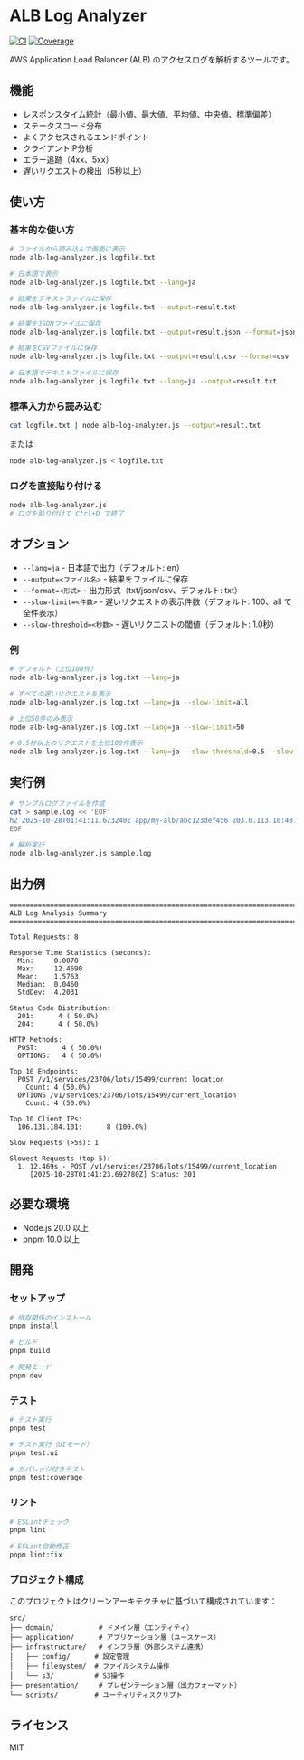 # ALB Log Analyzer

[![CI](https://github.com/YOUR_USERNAME/log-sandbox/actions/workflows/ci.yml/badge.svg)](https://github.com/YOUR_USERNAME/log-sandbox/actions/workflows/ci.yml)
[![Coverage](https://github.com/YOUR_USERNAME/log-sandbox/actions/workflows/coverage.yml/badge.svg)](https://github.com/YOUR_USERNAME/log-sandbox/actions/workflows/coverage.yml)

AWS Application Load Balancer (ALB) のアクセスログを解析するツールです。

## 機能

- レスポンスタイム統計（最小値、最大値、平均値、中央値、標準偏差）
- ステータスコード分布
- よくアクセスされるエンドポイント
- クライアントIP分析
- エラー追跡（4xx、5xx）
- 遅いリクエストの検出（5秒以上）

## 使い方

### 基本的な使い方

```bash
# ファイルから読み込んで画面に表示
node alb-log-analyzer.js logfile.txt

# 日本語で表示
node alb-log-analyzer.js logfile.txt --lang=ja

# 結果をテキストファイルに保存
node alb-log-analyzer.js logfile.txt --output=result.txt

# 結果をJSONファイルに保存
node alb-log-analyzer.js logfile.txt --output=result.json --format=json

# 結果をCSVファイルに保存
node alb-log-analyzer.js logfile.txt --output=result.csv --format=csv

# 日本語でテキストファイルに保存
node alb-log-analyzer.js logfile.txt --lang=ja --output=result.txt
```

### 標準入力から読み込む

```bash
cat logfile.txt | node alb-log-analyzer.js --output=result.txt
```

または

```bash
node alb-log-analyzer.js < logfile.txt
```

### ログを直接貼り付ける

```bash
node alb-log-analyzer.js
# ログを貼り付けて Ctrl+D で終了
```

## オプション

- `--lang=ja` - 日本語で出力（デフォルト: en）
- `--output=<ファイル名>` - 結果をファイルに保存
- `--format=<形式>` - 出力形式（txt/json/csv、デフォルト: txt）
- `--slow-limit=<件数>` - 遅いリクエストの表示件数（デフォルト: 100、all で全件表示）
- `--slow-threshold=<秒数>` - 遅いリクエストの閾値（デフォルト: 1.0秒）

### 例

```bash
# デフォルト（上位100件）
node alb-log-analyzer.js log.txt --lang=ja

# すべての遅いリクエストを表示
node alb-log-analyzer.js log.txt --lang=ja --slow-limit=all

# 上位50件のみ表示
node alb-log-analyzer.js log.txt --lang=ja --slow-limit=50

# 0.5秒以上のリクエストを上位100件表示
node alb-log-analyzer.js log.txt --lang=ja --slow-threshold=0.5 --slow-limit=100
```

## 実行例

```bash
# サンプルログファイルを作成
cat > sample.log << 'EOF'
h2 2025-10-28T01:41:11.673240Z app/my-alb/abc123def456 203.0.113.10:40742 10.0.1.100:3000 0.002 0.526 0.000 204 204 58 231 "OPTIONS https://api.example.com:443/v1/services/123/items/456/location HTTP/2.0" "Mozilla/5.0" ECDHE-RSA-AES128-GCM-SHA256 TLSv1.2 arn:aws:elasticloadbalancing:ap-northeast-1:123456789012:targetgroup/my-target-group/abc123 "Root=1-69001f37-621bfadc46ed205510eacd15" "api.example.com" "arn:aws:acm:ap-northeast-1:123456789012:certificate/abc-123-def-456" 1 2025-10-28T01:41:11.145000Z "forward" "-" "-" "10.0.1.100:3000" "204" "-" "-" TID_abc123def456 "-" "-" "-"
EOF

# 解析実行
node alb-log-analyzer.js sample.log
```

## 出力例

```
================================================================================
ALB Log Analysis Summary
================================================================================

Total Requests: 8

Response Time Statistics (seconds):
  Min:     0.0070
  Max:     12.4690
  Mean:    1.5763
  Median:  0.0460
  StdDev:  4.2031

Status Code Distribution:
  201:      4 ( 50.0%)
  204:      4 ( 50.0%)

HTTP Methods:
  POST:      4 ( 50.0%)
  OPTIONS:   4 ( 50.0%)

Top 10 Endpoints:
  POST /v1/services/23706/lots/15499/current_location
    Count: 4 (50.0%)
  OPTIONS /v1/services/23706/lots/15499/current_location
    Count: 4 (50.0%)

Top 10 Client IPs:
  106.131.184.101:      8 (100.0%)

Slow Requests (>5s): 1

Slowest Requests (top 5):
  1. 12.469s - POST /v1/services/23706/lots/15499/current_location
     [2025-10-28T01:41:23.692780Z] Status: 201
```

## 必要な環境

- Node.js 20.0 以上
- pnpm 10.0 以上

## 開発

### セットアップ

```bash
# 依存関係のインストール
pnpm install

# ビルド
pnpm build

# 開発モード
pnpm dev
```

### テスト

```bash
# テスト実行
pnpm test

# テスト実行（UIモード）
pnpm test:ui

# カバレッジ付きテスト
pnpm test:coverage
```

### リント

```bash
# ESLintチェック
pnpm lint

# ESLint自動修正
pnpm lint:fix
```

### プロジェクト構成

このプロジェクトはクリーンアーキテクチャに基づいて構成されています：

```
src/
├── domain/           # ドメイン層（エンティティ）
├── application/      # アプリケーション層（ユースケース）
├── infrastructure/   # インフラ層（外部システム連携）
│   ├── config/      # 設定管理
│   ├── filesystem/  # ファイルシステム操作
│   └── s3/          # S3操作
├── presentation/     # プレゼンテーション層（出力フォーマット）
└── scripts/         # ユーティリティスクリプト
```

## ライセンス

MIT
